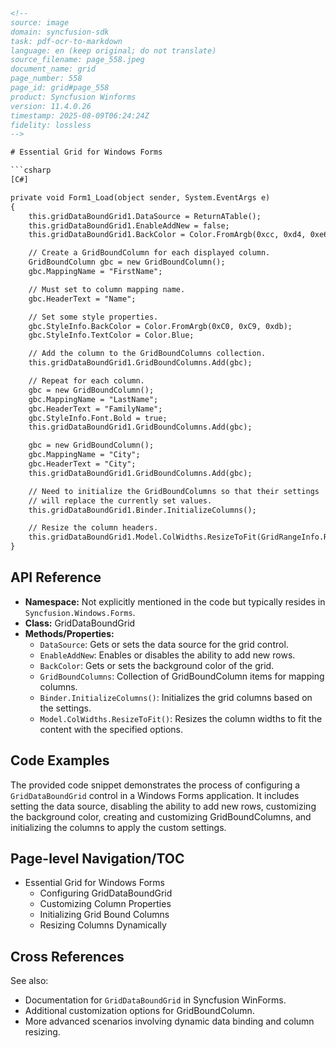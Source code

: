 ```html
<!-- 
source: image
domain: syncfusion-sdk
task: pdf-ocr-to-markdown
language: en (keep original; do not translate)
source_filename: page_558.jpeg
document_name: grid
page_number: 558
page_id: grid#page_558
product: Syncfusion Winforms
version: 11.4.0.26
timestamp: 2025-08-09T06:24:24Z
fidelity: lossless
-->

# Essential Grid for Windows Forms

```csharp
[C#]

private void Form1_Load(object sender, System.EventArgs e)
{
    this.gridDataBoundGrid1.DataSource = ReturnATable();
    this.gridDataBoundGrid1.EnableAddNew = false;
    this.gridDataBoundGrid1.BackColor = Color.FromArgb(0xcc, 0xd4, 0xe6);

    // Create a GridBoundColumn for each displayed column.
    GridBoundColumn gbc = new GridBoundColumn();
    gbc.MappingName = "FirstName";

    // Must set to column mapping name.
    gbc.HeaderText = "Name";

    // Set some style properties.
    gbc.StyleInfo.BackColor = Color.FromArgb(0xC0, 0xC9, 0xdb);
    gbc.StyleInfo.TextColor = Color.Blue;

    // Add the column to the GridBoundColumns collection.
    this.gridDataBoundGrid1.GridBoundColumns.Add(gbc);

    // Repeat for each column.
    gbc = new GridBoundColumn();
    gbc.MappingName = "LastName";
    gbc.HeaderText = "FamilyName";
    gbc.StyleInfo.Font.Bold = true;
    this.gridDataBoundGrid1.GridBoundColumns.Add(gbc);

    gbc = new GridBoundColumn();
    gbc.MappingName = "City";
    gbc.HeaderText = "City";
    this.gridDataBoundGrid1.GridBoundColumns.Add(gbc);

    // Need to initialize the GridBoundColumns so that their settings
    // will replace the currently set values.
    this.gridDataBoundGrid1.Binder.InitializeColumns();

    // Resize the column headers.
    this.gridDataBoundGrid1.Model.ColWidths.ResizeToFit(GridRangeInfo.Row(0), GridResizeToFitOptions.NoShrinkSize);
}
```

## API Reference

- **Namespace:** Not explicitly mentioned in the code but typically resides in `Syncfusion.Windows.Forms`.
- **Class:** GridDataBoundGrid
- **Methods/Properties:**
  - `DataSource`: Gets or sets the data source for the grid control.
  - `EnableAddNew`: Enables or disables the ability to add new rows.
  - `BackColor`: Gets or sets the background color of the grid.
  - `GridBoundColumns`: Collection of GridBoundColumn items for mapping columns.
  - `Binder.InitializeColumns()`: Initializes the grid columns based on the settings.
  - `Model.ColWidths.ResizeToFit()`: Resizes the column widths to fit the content with the specified options.

## Code Examples

The provided code snippet demonstrates the process of configuring a `GridDataBoundGrid` control in a Windows Forms application. It includes setting the data source, disabling the ability to add new rows, customizing the background color, creating and customizing GridBoundColumns, and initializing the columns to apply the custom settings.

## Page-level Navigation/TOC

- Essential Grid for Windows Forms
  - Configuring GridDataBoundGrid
  - Customizing Column Properties
  - Initializing Grid Bound Columns
  - Resizing Columns Dynamically

## Cross References

See also:
- Documentation for `GridDataBoundGrid` in Syncfusion WinForms.
- Additional customization options for GridBoundColumn.
- More advanced scenarios involving dynamic data binding and column resizing.

<!-- tags: [Essential Grid, Windows Forms, Syncfusion, GridDataBoundGrid, GridBoundColumn, Grid Resize] keywords: [Grid, Windows Forms, Data Binding, Column Properties, Custom Styling, ResizeToFit] -->
```